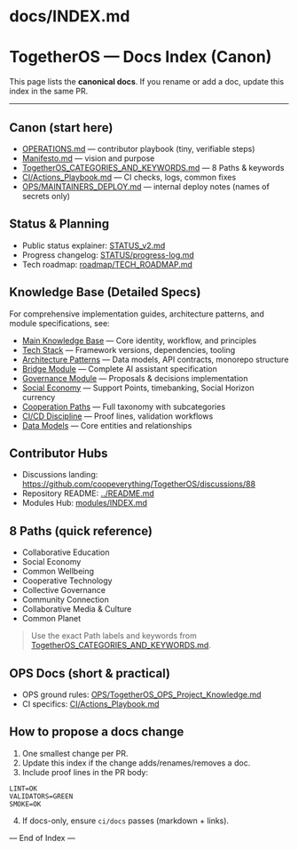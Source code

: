 # docs/INDEX.md

# TogetherOS — Docs Index (Canon)

This page lists the **canonical docs**. If you rename or add a doc, update this index in the same PR.

---

## Canon (start here)

- [OPERATIONS.md](./OPERATIONS.md) — contributor playbook (tiny, verifiable steps)
- [Manifesto.md](./Manifesto.md) — vision and purpose
- [TogetherOS_CATEGORIES_AND_KEYWORDS.md](./TogetherOS_CATEGORIES_AND_KEYWORDS.md) — 8 Paths & keywords
- [CI/Actions_Playbook.md](./CI/Actions_Playbook.md) — CI checks, logs, common fixes
- [OPS/MAINTAINERS_DEPLOY.md](./OPS/MAINTAINERS_DEPLOY.md) — internal deploy notes (names of secrets only)

## Status & Planning

- Public status explainer: [STATUS_v2.md](./STATUS_v2.md)
- Progress changelog: [STATUS/progress-log.md](../STATUS/progress-log.md)
- Tech roadmap: [roadmap/TECH_ROADMAP.md](./roadmap/TECH_ROADMAP.md)

## Knowledge Base (Detailed Specs)

For comprehensive implementation guides, architecture patterns, and module specifications, see:

- [Main Knowledge Base](../.claude/knowledge/togetheros-kb.md) — Core identity, workflow, and principles
- [Tech Stack](.tech-stack.md) — Framework versions, dependencies, tooling
- [Architecture Patterns](.architecture.md) — Data models, API contracts, monorepo structure
- [Bridge Module](../modules/bridge.md) — Complete AI assistant specification
- [Governance Module](../modules/governance.md) — Proposals & decisions implementation
- [Social Economy](../modules/social-economy.md) — Support Points, timebanking, Social Horizon currency
- [Cooperation Paths](.cooperation-paths.md) — Full taxonomy with subcategories
- [CI/CD Discipline](../.claude/knowledge/ci-cd-discipline.md) — Proof lines, validation workflows
- [Data Models](.data-models.md) — Core entities and relationships

## Contributor Hubs

- Discussions landing: https://github.com/coopeverything/TogetherOS/discussions/88
- Repository README: [../README.md](../README.md)
- Modules Hub: [modules/INDEX.md](./modules/INDEX.md)

## 8 Paths (quick reference)

- Collaborative Education  
- Social Economy  
- Common Wellbeing  
- Cooperative Technology  
- Collective Governance  
- Community Connection  
- Collaborative Media & Culture  
- Common Planet

> Use the exact Path labels and keywords from
> [TogetherOS_CATEGORIES_AND_KEYWORDS.md](./TogetherOS_CATEGORIES_AND_KEYWORDS.md).

## OPS Docs (short & practical)

- OPS ground rules: [OPS/TogetherOS_OPS_Project_Knowledge.md](./OPS/TogetherOS_OPS_Project_Knowledge.md)
- CI specifics: [CI/Actions_Playbook.md](./CI/Actions_Playbook.md)

## How to propose a docs change

1. One smallest change per PR.
2. Update this index if the change adds/renames/removes a doc.
3. Include proof lines in the PR body:

```
LINT=OK
VALIDATORS=GREEN
SMOKE=OK
```

4. If docs-only, ensure `ci/docs` passes (markdown + links).

— End of Index —
